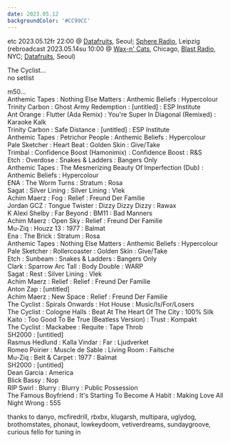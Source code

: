 ```yaml
---
date: 2023.05.12
backgroundColor: '#CC99CC'
---
```


etc 2023.05.12fr 22:00 @ [Datafruits](http://www.datafruits.fm/), Seoul; [Sphere Radio](http://www.sphere-radio.net/), Leipzig  
(rebroadcast 2023.05.14su 10:00 @ [Wax-n' Cats](http://www.twitch.tv/waxncats), Chicago, [Blast Radio](https://blastradio.com/kimochisound), NYC; [Datafruits](http://www.datafruits.fm/), Seoul)  

The Cyclist...  
no setlist  

m50...  
Anthemic Tapes : Nothing Else Matters : Anthemic Beliefs : Hypercolour  
Trinity Carbon : Ghost Army Redemption : \[untitled\] : ESP Institute  
Ant Orange : Flutter (Ada Remix) : You're Super In Diagonal (Remixed) : Karaoke Kalk  
Trinity Carbon : Safe Distance : \[untitled\] : ESP Institute  
Anthemic Tapes : Petrichor People : Anthemic Beliefs : Hypercolour  
Pale Sketcher : Heart Beat : Golden Skin : Give/Take  
Trimbal : Confidence Boost (Hamonimix) : Confidence Boost : R&S  
Etch : Overdose : Snakes & Ladders : Bangers Only  
Anthemic Tapes : The Mesmerizing Beauty Of Imperfection (Dub) : Anthemic Beliefs : Hypercolour  
ENA : The Worm Turns : Stratum : Rosa  
Sagat : Silver Lining : Silver Lining : Vlek  
Achim Maerz : Fog : Relief : Freund Der Familie  
Jordan GCZ : Tongue Twister : Dizzy Dizzy Dizzy : Rawax  
K Alexi Shelby : Far Beyond : BM11 : Bad Manners  
Achim Maerz : Open Sky : Relief : Freund Der Familie  
Mu-Ziq : Houzz 13 : 1977 : Balmat  
Ena : The Brick : Stratum : Rosa  
Anthemic Tapes : Nothing Else Matters : Anthemic Beliefs : Hypercolour  
Pale Sketcher : Rollercoaster : Golden Skin : Give/Take  
Etch : Sunbeam : Snakes & Ladders : Bangers Only  
Clark : Sparrow Arc Tall : Body Double : WARP  
Sagat : Rest : Silver Lining : Vlek  
Achim Maerz : Relief : Relief : Freund Der Familie  
Anton Zap : \[untitled\]  
Achim Maerz : New Space : Relief : Freund Der Familie  
The Cyclist : Spirals Onwards : Hot House : Music/Is/For/Losers  
The Cyclist : Cologne Halls : Beat At The Heart Of The City : 100% Silk  
Kaito : Too Good To Be True (Beatless Version) : Trust : Kompakt  
The Cyclist : Mackabee : Requite : Tape Throb  
SH2000 : \[untitled\]  
Rasmus Hedlund : Kalla Vindar : Far : Ljudverket  
Romeo Poirier : Muscle de Sable : Living Room : Faitsche  
Mu-Ziq : Belt & Carpet : 1977 : Balmat  
SH2000 : \[untitled\]  
Dean Garcia : America  
Blick Bassy : Nop  
RIP Swirl : Blurry : Blurry : Public Possession  
The Famous Boyfriend : It's Starting To Become A Habit : Making Love All Night Wrong : 555  


thanks to danyo, mcfiredrill, rbxbx, klugarsh, multipara, uglydog, brothomstates, phonaut, lowkeydoom, vetiverdreams, sundaygroove, curious fello for tuning in
